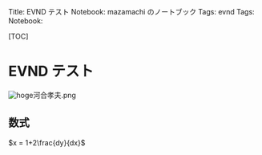 Title: EVND テスト
Notebook: mazamachi のノートブック
Tags: evnd
Tags:
Notebook:

[TOC]

# EVND テスト
![hoge](/Users/sho/.atom/evnd/tmp/clipboard_20170301_155941.png "Optional title")河合孝夫.png

## 数式
$x = 1+2\frac{dy}{dx}$

